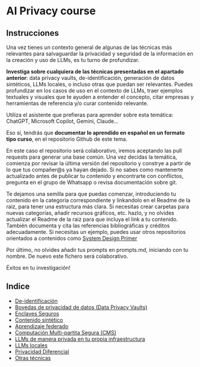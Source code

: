 # AI Privacy course

## Instrucciones

Una vez tienes un contexto general de algunas de las técnicas más relevantes para salvaguardar la privacidad y seguridad de la información en la creación y uso de LLMs, es tu turno de profundizar.

**Investiga sobre cualquiera de las técnicas presentadas en el apartado anterior**: data privacy vaults, de-identificación, generación de datos sintéticos, LLMs locales, o incluso otras que puedan ser relevantes. Puedes profundizar en los casos de uso en el contexto de LLMs, traer ejemplos textuales y visuales que te ayuden a entender el concepto, citar empresas y herramientas de referencia y/o curar contenido relevante.

Utiliza el asistente que prefieras para aprender sobre esta temática: ChatGPT, Microsoft Copilot, Gemini, Claude...

Eso sí, tendrás que **documentar lo aprendido en español en un formato tipo curso**, en el repositorio Github de este tema.

En este caso el repositorio será colaborativo, iremos aceptando las pull requests para generar una base común. Una vez decidas la temática, comienza por revisar la última versión del repositorio y constrye a partir de lo que tus compañer@s ya hayan dejado. Si no sabes como mantenerte actualizado antes de publicar tu contenido y encontrarte con conflictos, pregunta en el grupo de Whatsapp o revisa documentación sobre git.

Te dejamos una semilla para que puedas comenzar, introduciendo tu contenido en la categoría correspondiente y linkandolo en el Readme de la raiz, para tener una estructura más clara. Si necesitas crear carpetas para nuevas categorías, añadir recursos gráficos, etc. hazlo, y no olvides actualizar el Readme de la raiz para que incluya el link a tu contenido. También documenta y cita las referencias bibliográficas y créditos adecuadamente. Si necesitas un ejemplo, puedes usar otros repositorios orientados a contenidos como [System Design Primer](https://github.com/donnemartin/system-design-primer)

Por último, no olvides añadir tus prompts en prompts.md, iniciando con tu nombre. De nuevo este fichero será colaborativo.

Éxitos en tu investigación!

## Indice

* [De-identificación](de-identificacion/README.md)
* [Bovedas de privacidad de datos (Data Privacy Vaults)](bovedas_privacidad_datos/README.md)
* [Enclaves Seguros](enclaves-seguros/README.md)
* [Contenido sintético](contenido-sintetico/README.md)
* [Aprendizaje federado](aprendizaje-federado/README.md)
* [Computación Multi-partita Segura (CMS)](computacion-multi-partita-segura/README.md)
* [LLMs de manera privada en tu propia infraestructura](llms-infraestructura-privada/README.md)
* [LLMs locales](LLMs%20locales/README.md)
* [Privacidad Diferencial](privacidad-diferencial/README.md)
* [Otras técnicas](otras%20t%c3%a9cnicas/README.md)
